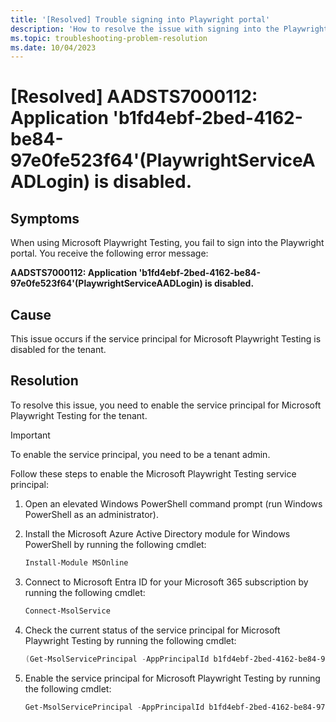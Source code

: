 ```yaml
---
title: '[Resolved] Trouble signing into Playwright portal'
description: 'How to resolve the issue with signing into the Playwright portal, which results in error code AADSTS7000112.'
ms.topic: troubleshooting-problem-resolution
ms.date: 10/04/2023
---
```


# [Resolved] AADSTS7000112: Application 'b1fd4ebf-2bed-4162-be84-97e0fe523f64'(PlaywrightServiceAADLogin) is disabled.

## Symptoms

When using Microsoft Playwright Testing, you fail to sign into the Playwright portal. You receive the following error message:

**AADSTS7000112: Application 'b1fd4ebf-2bed-4162-be84-97e0fe523f64'(PlaywrightServiceAADLogin) is disabled.**

## Cause

This issue occurs if the service principal for Microsoft Playwright Testing is disabled for the tenant.

## Resolution

To resolve this issue, you need to enable the service principal for Microsoft Playwright Testing for the tenant. 

> [!IMPORTANT]
> To enable the service principal, you need to be a tenant admin.

Follow these steps to enable the Microsoft Playwright Testing service principal:

1. Open an elevated Windows PowerShell command prompt (run Windows PowerShell as an administrator).
 
1. Install the Microsoft Azure Active Directory module for Windows PowerShell by running the following cmdlet:

    ```powershell
    Install-Module MSOnline
    ```

1. Connect to Microsoft Entra ID for your Microsoft 365 subscription by running the following cmdlet:

    ```powershell
    Connect-MsolService
    ```

1. Check the current status of the service principal for Microsoft Playwright Testing by running the following cmdlet:

    ```powershell
    (Get-MsolServicePrincipal -AppPrincipalId b1fd4ebf-2bed-4162-be84-97e0fe523f64).accountenabled
    ```

2. Enable the service principal for Microsoft Playwright Testing by running the following cmdlet:

    ```powershell
    Get-MsolServicePrincipal -AppPrincipalId b1fd4ebf-2bed-4162-be84-97e0fe523f64 | Set-MsolServicePrincipal -AccountEnabled $true
    ```
